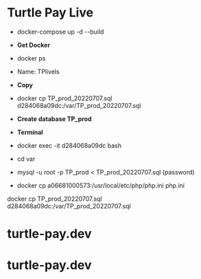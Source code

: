 # Turtle Pay Live

* docker-compose up -d --build

* **Get Docker**
* docker ps
* Name: TPlivels
 
* **Copy**
* docker cp TP_prod_20220707.sql d284068a09dc:/var/TP_prod_20220707.sql

* **Create database TP_prod**

* **Terminal**
* docker exec -it d284068a09dc bash
* cd var
* mysql -u root -p TP_prod < TP_prod_20220707.sql (password)

* docker cp a06681000573:/usr/local/etc/php/php.ini php.ini

docker cp TP_prod_20220707.sql d284068a09dc:/var/TP_prod_20220707.sql
# turtle-pay.dev
# turtle-pay.dev
